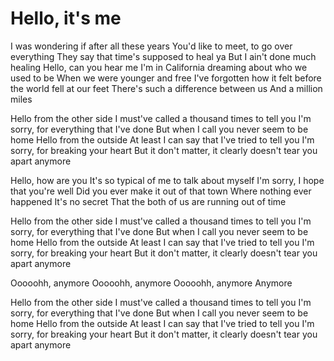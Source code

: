 # Hello, it's me
I was wondering if after all these years
You'd like to meet, to go over everything
They say that time's supposed to heal ya
But I ain't done much healing
Hello, can you hear me
I'm in California dreaming about who we used to be
When we were younger and free
I've forgotten how it felt before the world fell at our feet
There's such a difference between us
And a million miles

Hello from the other side
I must've called a thousand times to tell you
I'm sorry, for everything that I've done
But when I call you never seem to be home
Hello from the outside
At least I can say that I've tried to tell you
I'm sorry, for breaking your heart
But it don't matter, it clearly doesn't tear you apart anymore

Hello, how are you
It's so typical of me to talk about myself
I'm sorry, I hope that you're well
Did you ever make it out of that town
Where nothing ever happened
It's no secret
That the both of us are running out of time

Hello from the other side
I must've called a thousand times to tell you
I'm sorry, for everything that I've done
But when I call you never seem to be home
Hello from the outside
At least I can say that I've tried to tell you
I'm sorry, for breaking your heart
But it don't matter, it clearly doesn't tear you apart anymore

Ooooohh, anymore
Ooooohh, anymore
Ooooohh, anymore
Anymore

Hello from the other side
I must've called a thousand times to tell you
I'm sorry, for everything that I've done
But when I call you never seem to be home
Hello from the outside
At least I can say that I've tried to tell you
I'm sorry, for breaking your heart
But it don't matter, it clearly doesn't tear you apart anymore
